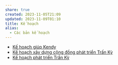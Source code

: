 ```yaml
---
share: true
created: 2023-11-05T21:09
updated: 2023-11-09T01:10
title: Kế hoạch
alias:
  - Các bản kế hoạch
---
```


- [Kế hoạch giúp Kendy](./K%E1%BA%BF%20ho%E1%BA%A1ch%20gi%C3%BAp%20Kendy.md)
- [Kế hoạch xây dựng cộng đồng phát triển Trấn Kỳ](./K%E1%BA%BF%20ho%E1%BA%A1ch%20x%C3%A2y%20d%E1%BB%B1ng%20c%E1%BB%99ng%20%C4%91%E1%BB%93ng%20ph%C3%A1t%20tri%E1%BB%83n%20Tr%E1%BA%A5n%20K%E1%BB%B3.md)
- [Kế hoạch phát triển Trấn Kỳ](./K%E1%BA%BF%20ho%E1%BA%A1ch%20ph%C3%A1t%20tri%E1%BB%83n%20Tr%E1%BA%A5n%20K%E1%BB%B3.md)
